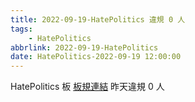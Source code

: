 ```yaml
---
title: 2022-09-19-HatePolitics 違規 0 人
tags:
    - HatePolitics
abbrlink: 2022-09-19-HatePolitics
date: HatePolitics-2022-09-19 12:00:00
---
```

HatePolitics 板 [板規連結](https://www.ptt.cc/bbs/HatePolitics/M.1617115262.A.D60.html)
昨天違規 0 人
